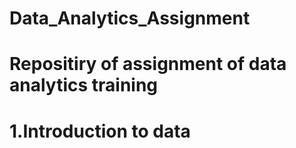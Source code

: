 # Data_Analytics_Assignment
# Repositiry of assignment of data analytics training 
# 1.Introduction to data
